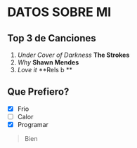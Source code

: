 # DATOS SOBRE MI
## Top 3 de Canciones
1. *Under Cover of Darkness* **The Strokes**
2. *Why* **Shawn Mendes**
3. *Love it* **Rels b **
## Que Prefiero?
- [x] Frio
- [ ] Calor
- [x] Programar
> Bien 

